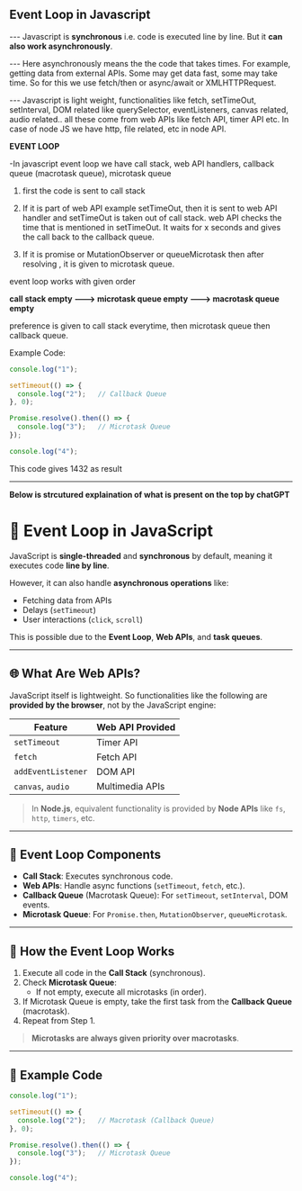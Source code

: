 ## Event Loop in Javascript

--- Javascript is **synchronous** i.e. code is executed line by line. But it **can also work asynchronously**. 

--- Here asynchronously means the the code that takes times. For example, getting data from external APIs. Some may get data fast, some may take time. So for this we use fetch/then or async/await or XMLHTTPRequest.


--- Javascript is light weight, functionalities like fetch, setTimeOut, setInterval, DOM related like querySelector, eventListeners, canvas related, audio related.. all these come from web APIs like fetch API, timer API etc. In case of node JS we have http, file related, etc in node API. 




**EVENT LOOP**

-In javascript event loop we have call stack, web API handlers, callback queue (macrotask queue), microtask queue

1) first the code is sent to call stack

2) If it is part of web API example setTimeOut, then it is sent to web API handler and setTimeOut is taken out of call stack. web API checks the time that is mentioned in setTimeOut. It waits for x seconds and gives the call back to the callback queue. 

3) If it is promise or MutationObserver or queueMicrotask then after resolving , it is given to microtask queue.


event loop works with given order

**call stack empty ---> microtask queue empty ---> macrotask queue empty**

preference is given to call stack everytime, then microtask queue then callback queue.

Example Code: 

```javascript
console.log("1");

setTimeout(() => {
  console.log("2");   // Callback Queue
}, 0);

Promise.resolve().then(() => {
  console.log("3");   // Microtask Queue
});

console.log("4");
```

This code gives 1432 as result

*******************************************************************************************************************

**Below is strcutured explaination of what is present on the top by chatGPT**



# 🧠 Event Loop in JavaScript

JavaScript is **single-threaded** and **synchronous** by default, meaning it executes code **line by line**.

However, it can also handle **asynchronous operations** like:
- Fetching data from APIs
- Delays (`setTimeout`)
- User interactions (`click`, `scroll`)
  
This is possible due to the **Event Loop**, **Web APIs**, and **task queues**.

---

## 🌐 What Are Web APIs?

JavaScript itself is lightweight. So functionalities like the following are **provided by the browser**, not by the JavaScript engine:

| Feature             | Web API Provided |
|---------------------|------------------|
| `setTimeout`        | Timer API        |
| `fetch`             | Fetch API        |
| `addEventListener`  | DOM API          |
| `canvas`, `audio`   | Multimedia APIs  |

> In **Node.js**, equivalent functionality is provided by **Node APIs** like `fs`, `http`, `timers`, etc.

---

## 🔄 Event Loop Components

- **Call Stack**: Executes synchronous code.
- **Web APIs**: Handle async functions (`setTimeout`, `fetch`, etc.).
- **Callback Queue** (Macrotask Queue): For `setTimeout`, `setInterval`, DOM events.
- **Microtask Queue**: For `Promise.then`, `MutationObserver`, `queueMicrotask`.

---

## 🔁 How the Event Loop Works

1. Execute all code in the **Call Stack** (synchronous).
2. Check **Microtask Queue**:
   - If not empty, execute all microtasks (in order).
3. If Microtask Queue is empty, take the first task from the **Callback Queue** (macrotask).
4. Repeat from Step 1.

> **Microtasks are always given priority over macrotasks**.

---

## 🧪 Example Code

```javascript
console.log("1");

setTimeout(() => {
  console.log("2");   // Macrotask (Callback Queue)
}, 0);

Promise.resolve().then(() => {
  console.log("3");   // Microtask Queue
});

console.log("4");
